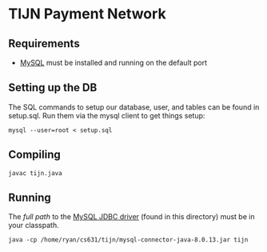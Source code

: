 # TIJN Payment Network

## Requirements

* [MySQL](https://mysql.com) must be installed and running on the default port

## Setting up the DB

The SQL commands to setup our database, user, and tables can be found in
setup.sql. Run them via the mysql client to get things setup:

```
mysql --user=root < setup.sql
```

## Compiling

```
javac tijn.java
```

## Running

The *full path* to the
[MySQL JDBC driver](https://dev.mysql.com/downloads/connector/j/) (found in this
directory) must be in your classpath.
```
java -cp /home/ryan/cs631/tijn/mysql-connector-java-8.0.13.jar tijn

